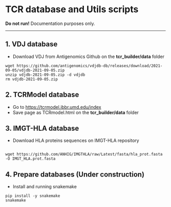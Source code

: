 # TCR database and Utils scripts
**Do not run!** Documentation purposes only.

-----

## 1. VDJ database

- Download VDJ from Antigenomics Github on the **tcr_builder/data** folder

```
wget https://github.com/antigenomics/vdjdb-db/releases/download/2021-09-05/vdjdb-2021-09-05.zip
unzip vdjdb-2021-09-05.zip -d vdjdb
rm vdjdb-2021-09-05.zip
```

## 2. TCRModel database

- Go to https://tcrmodel.ibbr.umd.edu/index
- Save page as TCRmodel.html on the **tcr_builder/data** folder


## 3. IMGT-HLA database

- Download HLA proteins sequences on IMGT-HLA repository

```

wget https://github.com/ANHIG/IMGTHLA/raw/Latest/fasta/hla_prot.fasta -O IMGT_HLA.prot.fasta

```

## 4. Prepare databases (Under construction)

- Install and running snakemake

```
pip install -y snakemake
snakemake
```
